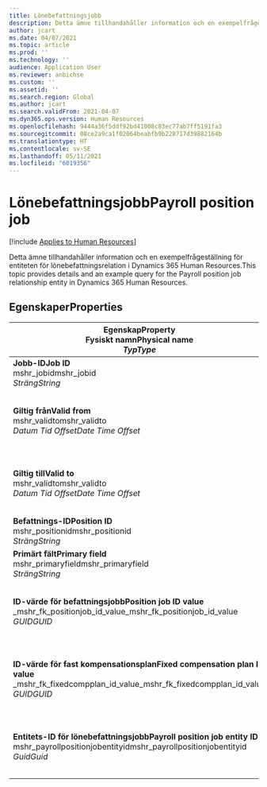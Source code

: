 ```yaml
---
title: Lönebefattningsjobb
description: Detta ämne tillhandahåller information och en exempelfrågeställning för entiteten för lönebefattningsjobb i Dynamics 365 Human Resources.
author: jcart
ms.date: 04/07/2021
ms.topic: article
ms.prod: ''
ms.technology: ''
audience: Application User
ms.reviewer: anbichse
ms.custom: ''
ms.assetid: ''
ms.search.region: Global
ms.author: jcart
ms.search.validFrom: 2021-04-07
ms.dyn365.ops.version: Human Resources
ms.openlocfilehash: 9444a36f5ddf92bd41008c83ec77ab7ff5191fa3
ms.sourcegitcommit: 08ce2a9ca1f02064beabfb9b228717d39882164b
ms.translationtype: HT
ms.contentlocale: sv-SE
ms.lasthandoff: 05/11/2021
ms.locfileid: "6019356"
---
```

# <a name="payroll-position-job"></a><span data-ttu-id="b89aa-103">Lönebefattningsjobb</span><span class="sxs-lookup"><span data-stu-id="b89aa-103">Payroll position job</span></span>

[!include [Applies to Human Resources](../includes/applies-to-hr.md)]

<span data-ttu-id="b89aa-104">Detta ämne tillhandahåller information och en exempelfrågeställning för entiteten för lönebefattningsrelation i Dynamics 365 Human Resources.</span><span class="sxs-lookup"><span data-stu-id="b89aa-104">This topic provides details and an example query for the Payroll position job relationship entity in Dynamics 365 Human Resources.</span></span>

## <a name="properties"></a><span data-ttu-id="b89aa-105">Egenskaper</span><span class="sxs-lookup"><span data-stu-id="b89aa-105">Properties</span></span>

| <span data-ttu-id="b89aa-106">Egenskap</span><span class="sxs-lookup"><span data-stu-id="b89aa-106">Property</span></span><br><span data-ttu-id="b89aa-107">**Fysiskt namn**</span><span class="sxs-lookup"><span data-stu-id="b89aa-107">**Physical name**</span></span><br><span data-ttu-id="b89aa-108">**_Typ_**</span><span class="sxs-lookup"><span data-stu-id="b89aa-108">**_Type_**</span></span> | <span data-ttu-id="b89aa-109">Använd</span><span class="sxs-lookup"><span data-stu-id="b89aa-109">Use</span></span> | <span data-ttu-id="b89aa-110">beskrivning</span><span class="sxs-lookup"><span data-stu-id="b89aa-110">Description</span></span> |
| --- | --- | --- |
| <span data-ttu-id="b89aa-111">**Jobb-ID**</span><span class="sxs-lookup"><span data-stu-id="b89aa-111">**Job ID**</span></span><br><span data-ttu-id="b89aa-112">mshr_jobid</span><span class="sxs-lookup"><span data-stu-id="b89aa-112">mshr_jobid</span></span><br><span data-ttu-id="b89aa-113">*Sträng*</span><span class="sxs-lookup"><span data-stu-id="b89aa-113">*String*</span></span> | <span data-ttu-id="b89aa-114">Skrivskyddat</span><span class="sxs-lookup"><span data-stu-id="b89aa-114">Readp-only</span></span><br><span data-ttu-id="b89aa-115">Obligatoriskt</span><span class="sxs-lookup"><span data-stu-id="b89aa-115">Required</span></span> |<span data-ttu-id="b89aa-116">Jobbets ID.</span><span class="sxs-lookup"><span data-stu-id="b89aa-116">The ID of the job.</span></span> |
| <span data-ttu-id="b89aa-117">**Giltig från**</span><span class="sxs-lookup"><span data-stu-id="b89aa-117">**Valid from**</span></span><br><span data-ttu-id="b89aa-118">mshr_validto</span><span class="sxs-lookup"><span data-stu-id="b89aa-118">mshr_validto</span></span><br><span data-ttu-id="b89aa-119">*Datum Tid Offset*</span><span class="sxs-lookup"><span data-stu-id="b89aa-119">*Date Time Offset*</span></span> | <span data-ttu-id="b89aa-120">Skrivskydd</span><span class="sxs-lookup"><span data-stu-id="b89aa-120">Read-only</span></span> <br><span data-ttu-id="b89aa-121">Obligatoriskt</span><span class="sxs-lookup"><span data-stu-id="b89aa-121">Required</span></span> | <span data-ttu-id="b89aa-122">Datum från vilket befattningen och jobbrelationen gäller.</span><span class="sxs-lookup"><span data-stu-id="b89aa-122">Date the postion and job relationship is valid from.</span></span> |
| <span data-ttu-id="b89aa-123">**Giltig till**</span><span class="sxs-lookup"><span data-stu-id="b89aa-123">**Valid to**</span></span><br><span data-ttu-id="b89aa-124">mshr_validto</span><span class="sxs-lookup"><span data-stu-id="b89aa-124">mshr_validto</span></span><br><span data-ttu-id="b89aa-125">*Datum Tid Offset*</span><span class="sxs-lookup"><span data-stu-id="b89aa-125">*Date Time Offset*</span></span> | <span data-ttu-id="b89aa-126">Skrivskydd</span><span class="sxs-lookup"><span data-stu-id="b89aa-126">Read-only</span></span> <br><span data-ttu-id="b89aa-127">Obligatoriskt</span><span class="sxs-lookup"><span data-stu-id="b89aa-127">Required</span></span> | <span data-ttu-id="b89aa-128">Datum till och med vilket befattningen och jobbrelationen gäller.</span><span class="sxs-lookup"><span data-stu-id="b89aa-128">Date the position and job relationship is valid to.</span></span>  |
| <span data-ttu-id="b89aa-129">**Befattnings-ID**</span><span class="sxs-lookup"><span data-stu-id="b89aa-129">**Position ID**</span></span><br><span data-ttu-id="b89aa-130">mshr_positionid</span><span class="sxs-lookup"><span data-stu-id="b89aa-130">mshr_positionid</span></span><br><span data-ttu-id="b89aa-131">*Sträng*</span><span class="sxs-lookup"><span data-stu-id="b89aa-131">*String*</span></span> | <span data-ttu-id="b89aa-132">Skrivskydd</span><span class="sxs-lookup"><span data-stu-id="b89aa-132">Read-only</span></span><br><span data-ttu-id="b89aa-133">Obligatoriskt</span><span class="sxs-lookup"><span data-stu-id="b89aa-133">Required</span></span> | <span data-ttu-id="b89aa-134">Befattningens ID.</span><span class="sxs-lookup"><span data-stu-id="b89aa-134">The ID of the position.</span></span> |
| <span data-ttu-id="b89aa-135">**Primärt fält**</span><span class="sxs-lookup"><span data-stu-id="b89aa-135">**Primary field**</span></span><br><span data-ttu-id="b89aa-136">mshr_primaryfield</span><span class="sxs-lookup"><span data-stu-id="b89aa-136">mshr_primaryfield</span></span><br><span data-ttu-id="b89aa-137">*Sträng*</span><span class="sxs-lookup"><span data-stu-id="b89aa-137">*String*</span></span> | <span data-ttu-id="b89aa-138">Obligatoriskt</span><span class="sxs-lookup"><span data-stu-id="b89aa-138">Required</span></span><br><span data-ttu-id="b89aa-139">Systemgenererad</span><span class="sxs-lookup"><span data-stu-id="b89aa-139">System generated</span></span> |  |
| <span data-ttu-id="b89aa-140">**ID-värde för befattningsjobb**</span><span class="sxs-lookup"><span data-stu-id="b89aa-140">**Position job ID value**</span></span><br><span data-ttu-id="b89aa-141">_mshr_fk_positionjob_id_value</span><span class="sxs-lookup"><span data-stu-id="b89aa-141">_mshr_fk_positionjob_id_value</span></span><br><span data-ttu-id="b89aa-142">*GUID*</span><span class="sxs-lookup"><span data-stu-id="b89aa-142">*GUID*</span></span> | <span data-ttu-id="b89aa-143">Skrivskydd</span><span class="sxs-lookup"><span data-stu-id="b89aa-143">Read-only</span></span><br><span data-ttu-id="b89aa-144">Obligatoriskt</span><span class="sxs-lookup"><span data-stu-id="b89aa-144">Required</span></span><br><span data-ttu-id="b89aa-145">Sekundärnyckel:mshr_PayrollPositionJobEntity för mshr_payrollpositionjobentity</span><span class="sxs-lookup"><span data-stu-id="b89aa-145">Foreign key:mshr_PayrollPositionJobEntity of the mshr_payrollpositionjobentity</span></span> |<span data-ttu-id="b89aa-146">ID för det jobb som är kopplat till befattningen.</span><span class="sxs-lookup"><span data-stu-id="b89aa-146">The ID of the job associated with the position.</span></span>|
| <span data-ttu-id="b89aa-147">**ID-värde för fast kompensationsplan**</span><span class="sxs-lookup"><span data-stu-id="b89aa-147">**Fixed compensation plan ID value**</span></span><br><span data-ttu-id="b89aa-148">_mshr_fk_fixedcompplan_id_value</span><span class="sxs-lookup"><span data-stu-id="b89aa-148">_mshr_fk_fixedcompplan_id_value</span></span><br><span data-ttu-id="b89aa-149">*GUID*</span><span class="sxs-lookup"><span data-stu-id="b89aa-149">*GUID*</span></span> | <span data-ttu-id="b89aa-150">Skrivskydd</span><span class="sxs-lookup"><span data-stu-id="b89aa-150">Read-only</span></span><br><span data-ttu-id="b89aa-151">Obligatoriskt</span><span class="sxs-lookup"><span data-stu-id="b89aa-151">Required</span></span><br><span data-ttu-id="b89aa-152">Sekundärnyckel: mshr_FixedCompPlan_id för mshr_payrollfixedcompensationplanentity</span><span class="sxs-lookup"><span data-stu-id="b89aa-152">Foreign key: mshr_FixedCompPlan_id of mshr_payrollfixedcompensationplanentity</span></span>  | <span data-ttu-id="b89aa-153">ID för den fasta kompensationsplan som är kopplad till befattningen.</span><span class="sxs-lookup"><span data-stu-id="b89aa-153">The ID of the fixed compensation plan associated with the position.</span></span> |
| <span data-ttu-id="b89aa-154">**Entitets-ID för lönebefattningsjobb**</span><span class="sxs-lookup"><span data-stu-id="b89aa-154">**Payroll position job entity ID**</span></span><br><span data-ttu-id="b89aa-155">mshr_payrollpositionjobentityid</span><span class="sxs-lookup"><span data-stu-id="b89aa-155">mshr_payrollpositionjobentityid</span></span><br><span data-ttu-id="b89aa-156">*Guid*</span><span class="sxs-lookup"><span data-stu-id="b89aa-156">*Guid*</span></span> | <span data-ttu-id="b89aa-157">Obligatoriskt</span><span class="sxs-lookup"><span data-stu-id="b89aa-157">Required</span></span><br><span data-ttu-id="b89aa-158">Systemgenererat.</span><span class="sxs-lookup"><span data-stu-id="b89aa-158">System generated.</span></span> | <span data-ttu-id="b89aa-159">Ett systemgenererat GUID-värde som unikt identifierar jobbet.</span><span class="sxs-lookup"><span data-stu-id="b89aa-159">A system-generated GUID value to uniquely identify the job.</span></span>  |

